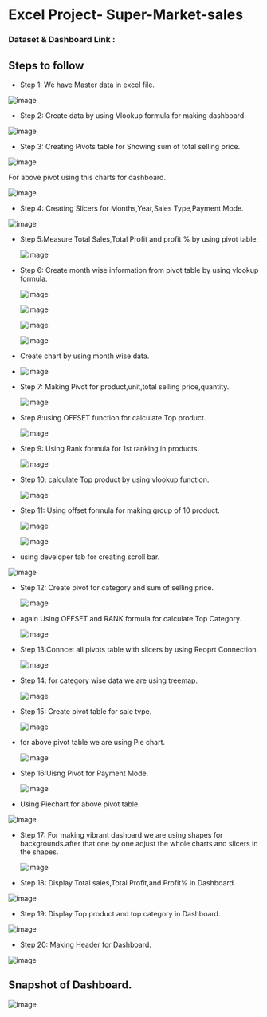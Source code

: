 # Excel Project- Super-Market-sales

### Dataset & Dashboard Link : 

## Steps to follow
- Step 1: We have Master data in excel file.

![image](https://github.com/reetikagoyal1993/Super-Market-sales/assets/165877247/132b5fc0-cc89-405e-9d9b-9e9f2566dde3)

- Step 2: Create data by using Vlookup formula for making dashboard.

![image](https://github.com/reetikagoyal1993/Super-Market-sales/assets/165877247/f6bd474a-3f1d-4729-ab19-b9dbef8cf0de)

- Step 3: Creating Pivots table for Showing sum of total selling price.

![image](https://github.com/reetikagoyal1993/Super-Market-sales/assets/165877247/a9816f30-25f7-48ec-b87a-e333bd1c9b32)

For above pivot using this charts for dashboard.

![image](https://github.com/reetikagoyal1993/Super-Market-sales/assets/165877247/c9ec3e51-2ccb-46e9-955a-07cad5f0e88c)

- Step 4: Creating Slicers for Months,Year,Sales Type,Payment Mode.

 ![image](https://github.com/reetikagoyal1993/Super-Market-sales/assets/165877247/1953814a-a937-4fc0-94a0-dde940f40147)

- Step 5:Measure Total Sales,Total Profit and profit % by using pivot table.

  ![image](https://github.com/reetikagoyal1993/Super-Market-sales/assets/165877247/8e057d63-7c11-4c29-93de-8a9ba1781ac1)

- Step 6: Create month wise information from pivot table by using vlookup formula.

  ![image](https://github.com/reetikagoyal1993/Super-Market-sales/assets/165877247/b4bdb7fa-1086-429c-aa9c-facd73f63645)
  
  ![image](https://github.com/reetikagoyal1993/Super-Market-sales/assets/165877247/14e6ecb2-6797-41e0-8108-761c26fe27ed)
  
  ![image](https://github.com/reetikagoyal1993/Super-Market-sales/assets/165877247/f85cebf6-c714-496e-8f8a-840e6d91c983)
  
  ![image](https://github.com/reetikagoyal1993/Super-Market-sales/assets/165877247/5c606f11-21fc-47ca-8a40-fd6b5971bb25)

- Create chart by using month wise data.

- ![image](https://github.com/reetikagoyal1993/Super-Market-sales/assets/165877247/e183cc09-acb4-4ac0-859b-226fe30f457a)

- Step 7: Making Pivot for product,unit,total selling price,quantity.
 
  ![image](https://github.com/reetikagoyal1993/Super-Market-sales/assets/165877247/35ef6335-15e9-480d-9039-5b324c0f52a1)

- Step 8:using OFFSET function for calculate Top product.
 
  ![image](https://github.com/reetikagoyal1993/Super-Market-sales/assets/165877247/026c936c-ca28-47bf-a1ca-e572f9879cf7)

- Step 9: Using Rank formula for 1st ranking in products.
 
  ![image](https://github.com/reetikagoyal1993/Super-Market-sales/assets/165877247/751dbed8-c56b-4b22-9466-c0a2aa47c3ef)


- Step 10: calculate Top product by using vlookup function.

  ![image](https://github.com/reetikagoyal1993/Super-Market-sales/assets/165877247/a9c4edd6-d01a-4981-b2af-935979a93fac)

- Step 11:  Using offset formula for making group of 10 product.
 
  ![image](https://github.com/reetikagoyal1993/Super-Market-sales/assets/165877247/bd7d5ff9-d5b5-4b1e-a3a7-e375a416c780)
  
  ![image](https://github.com/reetikagoyal1993/Super-Market-sales/assets/165877247/561c0c45-66fc-46b3-8d4e-34f74c16b91c)

- using developer tab for creating scroll bar.

 ![image](https://github.com/reetikagoyal1993/Super-Market-sales/assets/165877247/cdecef97-06f0-4003-b610-468645ad86ff)

- Step 12: Create pivot for category and sum of selling price.
 
  ![image](https://github.com/reetikagoyal1993/Super-Market-sales/assets/165877247/7e977699-ea87-4aa5-a664-0aacb3989ec4)

- again Using OFFSET and RANK formula for calculate Top Category.
 
  ![image](https://github.com/reetikagoyal1993/Super-Market-sales/assets/165877247/df1e3a86-2140-424c-b9a1-20cc5f4ee441)

- Step 13:Conncet all pivots table with slicers by using Reoprt Connection.

  ![image](https://github.com/reetikagoyal1993/Super-Market-sales/assets/165877247/3b146b10-4b67-4539-a28b-a5fda1fb0c78)

- Step 14: for category wise data we are using treemap.

  ![image](https://github.com/reetikagoyal1993/Super-Market-sales/assets/165877247/2dbe7326-f2e9-4efd-acdb-39b804d919e4)

- Step 15: Create pivot table for sale type.
 
  ![image](https://github.com/reetikagoyal1993/Super-Market-sales/assets/165877247/46fb7cc7-4ba9-46d2-8323-5af91a05e9c6)

- for above pivot table we are using Pie chart.
 
  ![image](https://github.com/reetikagoyal1993/Super-Market-sales/assets/165877247/792bdbca-1cdc-452e-84d4-c3c2de71f83a)

- Step 16:Uisng Pivot for Payment Mode.

  ![image](https://github.com/reetikagoyal1993/Super-Market-sales/assets/165877247/551af9cd-b032-4223-b2c8-253c5fe81d61)
  
-  Using Piechart for above pivot table.
 
  ![image](https://github.com/reetikagoyal1993/Super-Market-sales/assets/165877247/d9c31caf-9082-4dea-aa45-f36e3ee92cae)

- Step 17: For making vibrant dashoard we are using shapes for backgrounds.after that one by one adjust the whole charts and slicers in the shapes.

  ![image](https://github.com/reetikagoyal1993/Super-Market-sales/assets/165877247/2e00ecd7-df98-4ba5-a087-c2a965247918)

- Step 18: Display Total sales,Total Profit,and Profit% in Dashboard.
 
 ![image](https://github.com/reetikagoyal1993/Super-Market-sales/assets/165877247/89adaf40-2413-4edc-9407-9735414dbc72)

- Step 19: Display Top product and top category in Dashboard.

 ![image](https://github.com/reetikagoyal1993/Super-Market-sales/assets/165877247/17f3e4d5-0d96-4592-90dd-1864610cf2f7)

- Step 20: Making Header for Dashboard.
 
 ![image](https://github.com/reetikagoyal1993/Super-Market-sales/assets/165877247/912fc108-49bc-454f-a6ea-a74415a6e295)

## Snapshot of Dashboard.

![image](https://github.com/reetikagoyal1993/Super-Market-sales/assets/165877247/06c0b92e-dcc0-47d2-8c8b-f5cac7283041)






 

